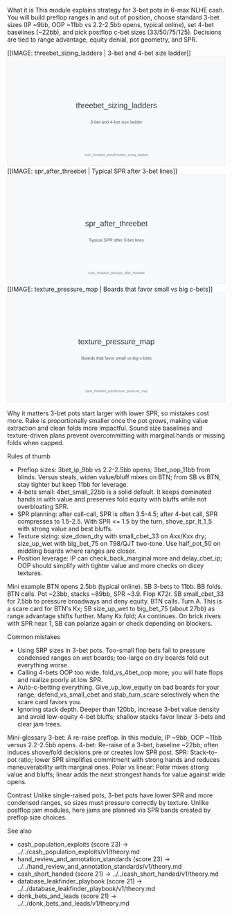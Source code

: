 What it is
This module explains strategy for 3-bet pots in 6-max NLHE cash. You will build preflop ranges in and out of position, choose standard 3-bet sizes (IP ~9bb, OOP ~11bb vs 2.2-2.5bb opens, typical online), set 4-bet baselines (~22bb), and pick postflop c-bet sizes (33/50/75/125). Decisions are tied to range advantage, equity denial, pot geometry, and SPR.

[[IMAGE: threebet_sizing_ladders | 3-bet and 4-bet size ladder]]
![3-bet and 4-bet size ladder](images/threebet_sizing_ladders.svg)
[[IMAGE: spr_after_threebet | Typical SPR after 3-bet lines]]
![Typical SPR after 3-bet lines](images/spr_after_threebet.svg)
[[IMAGE: texture_pressure_map | Boards that favor small vs big c-bets]]
![Boards that favor small vs big c-bets](images/texture_pressure_map.svg)

Why it matters
3-bet pots start larger with lower SPR, so mistakes cost more. Rake is proportionally smaller once the pot grows, making value extraction and clean folds more impactful. Sound size baselines and texture-driven plans prevent overcommitting with marginal hands or missing folds when capped.

Rules of thumb
- Preflop sizes: 3bet_ip_9bb vs 2.2-2.5bb opens; 3bet_oop_11bb from blinds. Versus steals, widen value/bluff mixes on BTN; from SB vs BTN, stay tighter but keep 11bb for leverage.
- 4-bets small: 4bet_small_22bb is a solid default. It keeps dominated hands in with value and preserves fold equity with bluffs while not overbloating SPR.
- SPR planning: after call-call, SPR is often 3.5-4.5; after 4-bet call, SPR compresses to 1.5-2.5. With SPR <= 1.5 by the turn, shove_spr_lt_1_5 with strong value and best bluffs.
- Texture sizing: size_down_dry with small_cbet_33 on Axx/Kxx dry; size_up_wet with big_bet_75 on T98/QJT two-tone. Use half_pot_50 on middling boards where ranges are closer.
- Position leverage: IP can check_back_marginal more and delay_cbet_ip; OOP should simplify with tighter value and more checks on dicey textures.

Mini example
BTN opens 2.5bb (typical online). SB 3-bets to 11bb. BB folds. BTN calls. Pot ~23bb, stacks ~89bb, SPR ~3.9. Flop K72r. SB small_cbet_33 for 7.5bb to pressure broadways and deny equity. BTN calls. Turn A. This is a scare card for BTN's Kx; SB size_up_wet to big_bet_75 (about 27bb) as range advantage shifts further. Many Kx fold; Ax continues. On brick rivers with SPR near 1, SB can polarize again or check depending on blockers.

Common mistakes
- Using SRP sizes in 3-bet pots. Too-small flop bets fail to pressure condensed ranges on wet boards; too-large on dry boards fold out everything worse.
- Calling 4-bets OOP too wide. fold_vs_4bet_oop more; you will hate flops and realize poorly at low SPR.
- Auto-c-betting everything. Give_up_low_equity on bad boards for your range; defend_vs_small_cbet and stab_turn_scare selectively when the scare card favors you.
- Ignoring stack depth. Deeper than 120bb, increase 3-bet value density and avoid low-equity 4-bet bluffs; shallow stacks favor linear 3-bets and clear jam trees.

Mini-glossary
3-bet: A re-raise preflop. In this module, IP ~9bb, OOP ~11bb versus 2.2-2.5bb opens. 
4-bet: Re-raise of a 3-bet, baseline ~22bb; often induces shove/fold decisions pre or creates low SPR post. 
SPR: Stack-to-pot ratio; lower SPR simplifies commitment with strong hands and reduces maneuverability with marginal ones. 
Polar vs linear: Polar mixes strong value and bluffs; linear adds the next strongest hands for value against wide opens.

Contrast
Unlike single-raised pots, 3-bet pots have lower SPR and more condensed ranges, so sizes must pressure correctly by texture. Unlike postflop jam modules, here jams are planned via SPR bands created by preflop size choices.

See also
- cash_population_exploits (score 23) -> ../../cash_population_exploits/v1/theory.md
- hand_review_and_annotation_standards (score 23) -> ../../hand_review_and_annotation_standards/v1/theory.md
- cash_short_handed (score 21) -> ../../cash_short_handed/v1/theory.md
- database_leakfinder_playbook (score 21) -> ../../database_leakfinder_playbook/v1/theory.md
- donk_bets_and_leads (score 21) -> ../../donk_bets_and_leads/v1/theory.md